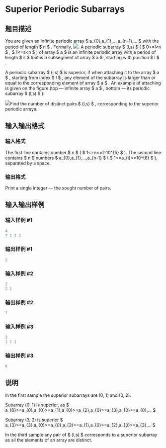 # Superior Periodic Subarrays

## 题目描述

You are given an infinite periodic array $ a_{0},a_{1},...,a_{n-1},... $ with the period of length $ n $ . Formally, ![](https://cdn.luogu.com.cn/upload/vjudge_pic/CF582C/aa44e9dfb7106bc0c4afdc0035ceead70e7d91ec.png). A periodic subarray $ (l,s) $ ( $ 0<=l&lt;n $ , $ 1<=s&lt;n $ ) of array $ a $ is an infinite periodic array with a period of length $ s $ that is a subsegment of array $ a $ , starting with position $ l $ .

A periodic subarray $ (l,s) $ is superior, if when attaching it to the array $ a $ , starting from index $ l $ , any element of the subarray is larger than or equal to the corresponding element of array $ a $ . An example of attaching is given on the figure (top — infinite array $ a $ , bottom — its periodic subarray $ (l,s) $ ):

![](https://cdn.luogu.com.cn/upload/vjudge_pic/CF582C/3459142ae634f6d125367238083d1b99f717b1ba.png)Find the number of distinct pairs $ (l,s) $ , corresponding to the superior periodic arrays.

## 输入输出格式

### 输入格式

The first line contains number $ n $ ( $ 1<=n<=2·10^{5} $ ). The second line contains $ n $ numbers $ a_{0},a_{1},...,a_{n-1} $ ( $ 1<=a_{i}<=10^{6} $ ), separated by a space.

### 输出格式

Print a single integer — the sought number of pairs.

## 输入输出样例

### 输入样例 #1

```cpp
4
7 1 2 3

```
### 输出样例 #1

```cpp
2

```
### 输入样例 #2

```cpp
2
2 1

```
### 输出样例 #2

```cpp
1

```
### 输入样例 #3

```cpp
3
1 1 1

```
### 输出样例 #3

```cpp
6

```
## 说明

In the first sample the superior subarrays are (0, 1) and (3, 2).

Subarray (0, 1) is superior, as $ a_{0}>=a_{0},a_{0}>=a_{1},a_{0}>=a_{2},a_{0}>=a_{3},a_{0}>=a_{0},... $

Subarray (3, 2) is superior $ a_{3}>=a_{3},a_{0}>=a_{0},a_{3}>=a_{1},a_{0}>=a_{2},a_{3}>=a_{3},... $

In the third sample any pair of $ (l,s) $ corresponds to a superior subarray as all the elements of an array are distinct.

